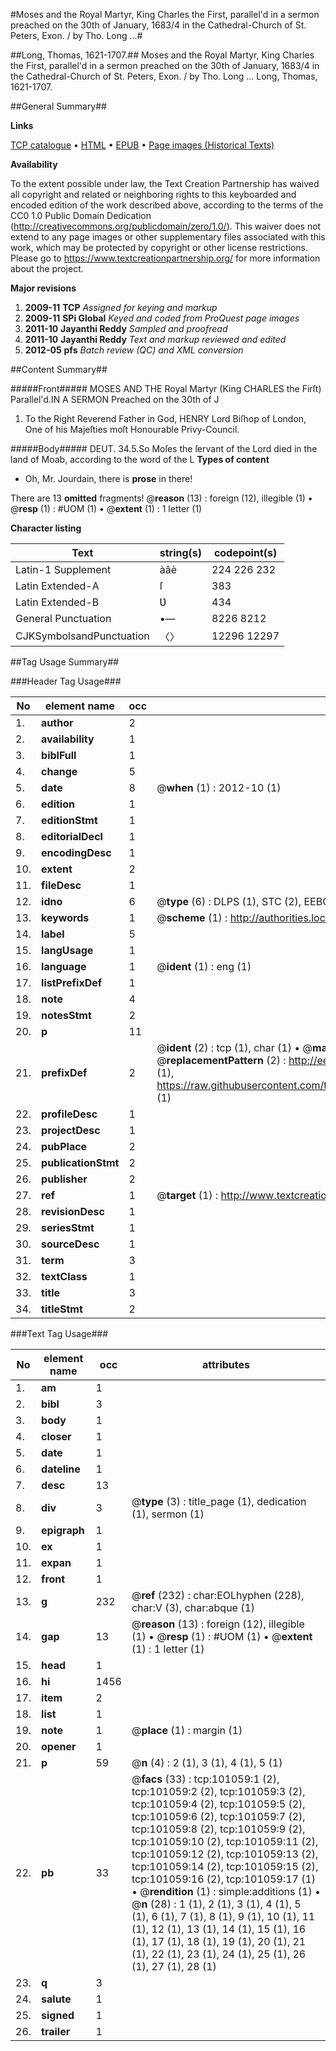 #Moses and the Royal Martyr, King Charles the First, parallel'd in a sermon preached on the 30th of January, 1683/4 in the Cathedral-Church of St. Peters, Exon. / by Tho. Long ...#

##Long, Thomas, 1621-1707.##
Moses and the Royal Martyr, King Charles the First, parallel'd in a sermon preached on the 30th of January, 1683/4 in the Cathedral-Church of St. Peters, Exon. / by Tho. Long ...
Long, Thomas, 1621-1707.

##General Summary##

**Links**

[TCP catalogue](http://www.ota.ox.ac.uk/tcp/)  • 
[HTML](http://tei.it.ox.ac.uk/tcp/Texts-HTML/free/A49/A49124.html)  • 
[EPUB](http://tei.it.ox.ac.uk/tcp/Texts-EPUB/free/A49/A49124.epub) • 
[Page images (Historical Texts)](https://historicaltexts.jisc.ac.uk/eebo-13659327e)

**Availability**

To the extent possible under law, the Text Creation Partnership has waived all copyright and related or neighboring rights to this keyboarded and encoded edition of the work described above, according to the terms of the CC0 1.0 Public Domain Dedication (http://creativecommons.org/publicdomain/zero/1.0/). This waiver does not extend to any page images or other supplementary files associated with this work, which may be protected by copyright or other license restrictions. Please go to https://www.textcreationpartnership.org/ for more information about the project.

**Major revisions**

1. __2009-11__ __TCP__ *Assigned for keying and markup*
1. __2009-11__ __SPi Global__ *Keyed and coded from ProQuest page images*
1. __2011-10__ __Jayanthi Reddy__ *Sampled and proofread*
1. __2011-10__ __Jayanthi Reddy__ *Text and markup reviewed and edited*
1. __2012-05__ __pfs__ *Batch review (QC) and XML conversion*

##Content Summary##

#####Front#####
MOSES AND THE Royal Martyr (King CHARLES the Firſt) Parallel'd.IN A SERMON Preached on the 30th of J
1. To the Right Reverend Father in God, HENRY Lord Biſhop of London, One of his Majeſties moſt Honourable Privy-Council.

#####Body#####
DEUT. 34.5.So Moſes the ſervant of the Lord died in the land of Moab, according to the word of the L
**Types of content**

  * Oh, Mr. Jourdain, there is **prose** in there!

There are 13 **omitted** fragments! 
 @__reason__ (13) : foreign (12), illegible (1)  •  @__resp__ (1) : #UOM (1)  •  @__extent__ (1) : 1 letter (1)

**Character listing**


|Text|string(s)|codepoint(s)|
|---|---|---|
|Latin-1 Supplement|àâè|224 226 232|
|Latin Extended-A|ſ|383|
|Latin Extended-B|Ʋ|434|
|General Punctuation|•—|8226 8212|
|CJKSymbolsandPunctuation|〈〉|12296 12297|

##Tag Usage Summary##

###Header Tag Usage###

|No|element name|occ|attributes|
|---|---|---|---|
|1.|__author__|2||
|2.|__availability__|1||
|3.|__biblFull__|1||
|4.|__change__|5||
|5.|__date__|8| @__when__ (1) : 2012-10 (1)|
|6.|__edition__|1||
|7.|__editionStmt__|1||
|8.|__editorialDecl__|1||
|9.|__encodingDesc__|1||
|10.|__extent__|2||
|11.|__fileDesc__|1||
|12.|__idno__|6| @__type__ (6) : DLPS (1), STC (2), EEBO-CITATION (1), OCLC (1), VID (1)|
|13.|__keywords__|1| @__scheme__ (1) : http://authorities.loc.gov/ (1)|
|14.|__label__|5||
|15.|__langUsage__|1||
|16.|__language__|1| @__ident__ (1) : eng (1)|
|17.|__listPrefixDef__|1||
|18.|__note__|4||
|19.|__notesStmt__|2||
|20.|__p__|11||
|21.|__prefixDef__|2| @__ident__ (2) : tcp (1), char (1)  •  @__matchPattern__ (2) : ([0-9\-]+):([0-9IVX]+) (1), (.+) (1)  •  @__replacementPattern__ (2) : http://eebo.chadwyck.com/downloadtiff?vid=$1&page=$2 (1), https://raw.githubusercontent.com/textcreationpartnership/Texts/master/tcpchars.xml#$1 (1)|
|22.|__profileDesc__|1||
|23.|__projectDesc__|1||
|24.|__pubPlace__|2||
|25.|__publicationStmt__|2||
|26.|__publisher__|2||
|27.|__ref__|1| @__target__ (1) : http://www.textcreationpartnership.org/docs/. (1)|
|28.|__revisionDesc__|1||
|29.|__seriesStmt__|1||
|30.|__sourceDesc__|1||
|31.|__term__|3||
|32.|__textClass__|1||
|33.|__title__|3||
|34.|__titleStmt__|2||


###Text Tag Usage###

|No|element name|occ|attributes|
|---|---|---|---|
|1.|__am__|1||
|2.|__bibl__|3||
|3.|__body__|1||
|4.|__closer__|1||
|5.|__date__|1||
|6.|__dateline__|1||
|7.|__desc__|13||
|8.|__div__|3| @__type__ (3) : title_page (1), dedication (1), sermon (1)|
|9.|__epigraph__|1||
|10.|__ex__|1||
|11.|__expan__|1||
|12.|__front__|1||
|13.|__g__|232| @__ref__ (232) : char:EOLhyphen (228), char:V (3), char:abque (1)|
|14.|__gap__|13| @__reason__ (13) : foreign (12), illegible (1)  •  @__resp__ (1) : #UOM (1)  •  @__extent__ (1) : 1 letter (1)|
|15.|__head__|1||
|16.|__hi__|1456||
|17.|__item__|2||
|18.|__list__|1||
|19.|__note__|1| @__place__ (1) : margin (1)|
|20.|__opener__|1||
|21.|__p__|59| @__n__ (4) : 2 (1), 3 (1), 4 (1), 5 (1)|
|22.|__pb__|33| @__facs__ (33) : tcp:101059:1 (2), tcp:101059:2 (2), tcp:101059:3 (2), tcp:101059:4 (2), tcp:101059:5 (2), tcp:101059:6 (2), tcp:101059:7 (2), tcp:101059:8 (2), tcp:101059:9 (2), tcp:101059:10 (2), tcp:101059:11 (2), tcp:101059:12 (2), tcp:101059:13 (2), tcp:101059:14 (2), tcp:101059:15 (2), tcp:101059:16 (2), tcp:101059:17 (1)  •  @__rendition__ (1) : simple:additions (1)  •  @__n__ (28) : 1 (1), 2 (1), 3 (1), 4 (1), 5 (1), 6 (1), 7 (1), 8 (1), 9 (1), 10 (1), 11 (1), 12 (1), 13 (1), 14 (1), 15 (1), 16 (1), 17 (1), 18 (1), 19 (1), 20 (1), 21 (1), 22 (1), 23 (1), 24 (1), 25 (1), 26 (1), 27 (1), 28 (1)|
|23.|__q__|3||
|24.|__salute__|1||
|25.|__signed__|1||
|26.|__trailer__|1||

